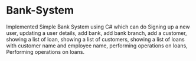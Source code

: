 # Bank-System
Implemented Simple Bank System using C# which can do Signing up a new user, updating a user details, add bank, add bank branch, add a customer, showing a list of loan, showing a list of customers, showing a list of loans with customer name and employee name, performing operations on loans, Performing operations on loans.
